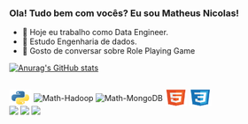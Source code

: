 ### Ola! Tudo bem com vocês? Eu sou Matheus Nicolas!

- 🔭 Hoje eu trabalho como Data Engineer.
- 🌱 Estudo Engenharia de dados.
- 💬 Gosto de conversar sobre Role Playing Game

[![Anurag's GitHub stats](https://github-readme-stats.vercel.app/api?username=Matheus)](https://github.com/Math1355/github-readme-stats)

<div style="display: inline_block"><br>
  <img align="center" alt="Math-Python" height="30" width="40" src="https://raw.githubusercontent.com/devicons/devicon/master/icons/python/python-original.svg">
  <img align="center" alt="Math-Hadoop" height="30" width="40" src="https://img.icons8.com/color/48/000000/hadoop-distributed-file-system.png">
  <img align="center" alt="Math-MongoDB" height="30" width="40" src="https://img.icons8.com/color/48/000000/mongodb.png">
  <img align="center" alt="Math-HTML" height="30" width="40" src="https://raw.githubusercontent.com/devicons/devicon/master/icons/html5/html5-original.svg">
  <img align="center" alt="Math-CSS" height="30" width="40" src="https://raw.githubusercontent.com/devicons/devicon/master/icons/css3/css3-original.svg">  
</div>

<div> 
  <a href="https://www.instagram.com/math.nicolas1355" target="_blank"><img src="https://img.shields.io/badge/-Instagram-%23E4405F?style=for-the-badge&logo=instagram&logoColor=white" target="_blank"></a>
 	<a href = "mailto:manijrprof@gmail.com"><img src="https://img.shields.io/badge/-Gmail-%23333?style=for-the-badge&logo=gmail&logoColor=white" target="_blank"></a>
  <a href="https://www.linkedin.com/in/matheus-nicolas-bezerra-silva-696655147" target="_blank"><img src="https://img.shields.io/badge/-LinkedIn-%230077B5?style=for-the-badge&logo=linkedin&logoColor=white" target="_blank"></a> 
  
  </div>  
